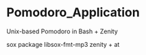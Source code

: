 # Pomodoro_Application
Unix-based Pomodoro in Bash + Zenity


sox package
libsox-fmt-mp3
zenity + at
